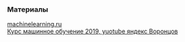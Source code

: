 ### Материалы

[machinelearning.ru](https://www.machinelearning.ru/)  
[Курс машинное обучение 2019, yuotube яндекс Воронцов](https://www.youtube.com/playlist?list=PLJOzdkh8T5krxc4HsHbB8g8f0hu7973fK)